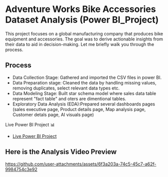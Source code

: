 # Adventure Works Bike Accessories Dataset Analysis (Power BI_Project)
This project focuses on a global manufacturing company that produces bike equipment and accessories. The goal was to derive actionable insights from their data to aid in decision-making. Let me briefly walk you through the process.
## Process
- Data Collection Stage: Gathered and imported the CSV files in power BI.
- Data Preparation stage: Cleaned the data by handling missing values, removing duplicates, select relevant data types etc.
- Data Modeling Stage: Built star schema model where sales data table represent "fact table" and oters are dimentional tables.
- Exploratory Data Analysis (EDA):Prepared several dashboards pages (sales executive page, Product details page, Map analysis page, Customer detals page, AI visuals page)

Live Power BI Project 📊
- <a href= "https://app.powerbi.com/groups/me/reports/1bdaf6b2-d3bc-4c95-9678-d199531ac543/830023340a1ec93d24e3?experience=power-bi">Live Power BI Project</a>

## Here is the Analysis Video Preview
https://github.com/user-attachments/assets/6f3a203a-74c5-45c7-a62f-9984754c3e92
